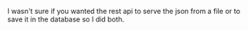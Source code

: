 I wasn't sure if you wanted the rest api to serve the json from a file or to save it in the database so I did both.